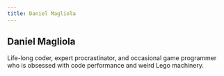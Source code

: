```yaml
---
title: Daniel Magliola
---
```


## Daniel Magliola

Life-long coder, expert procrastinator, and occasional game programmer who is obsessed with code performance and weird Lego machinery.
